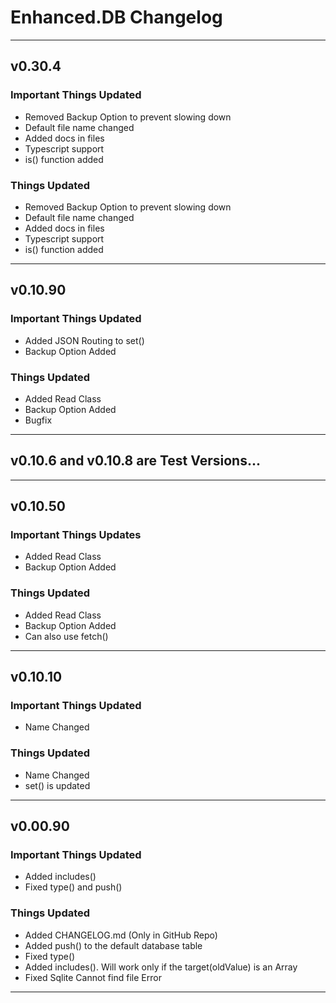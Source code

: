 # Enhanced.DB Changelog

---

## v0.30.4

### Important Things Updated
- Removed Backup Option to prevent slowing down
- Default file name changed
- Added docs in files
- Typescript support
- is() function added

### Things Updated
- Removed Backup Option to prevent slowing down
- Default file name changed
- Added docs in files
- Typescript support
- is() function added

---

## v0.10.90

### Important Things Updated
- Added JSON Routing to set()
- Backup Option Added

### Things Updated
- Added Read Class
- Backup Option Added
- Bugfix

---

## v0.10.6 and v0.10.8 are Test Versions...

---

## v0.10.50

### Important Things Updates
- Added Read Class
- Backup Option Added

### Things Updated
- Added Read Class
- Backup Option Added
- Can also use fetch()

---

## v0.10.10

### Important Things Updated
- Name Changed

### Things Updated
- Name Changed
- set() is updated

---

## v0.00.90

### Important Things Updated
- Added includes()
- Fixed type() and push()

### Things Updated
- Added CHANGELOG.md (Only in GitHub Repo)
- Added push() to the default database table
- Fixed type()
- Added includes(). Will work only if the target(oldValue) is an Array
- Fixed Sqlite Cannot find file Error

---
